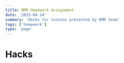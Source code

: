 ```yaml
---
title: RMR Homework Assignment
date: '2023-04-24'
summary: 'Hacks for lessons presented by RMR team'
tags: ['homework']
type: 'page'
---
```


<script>
	import Runnable from '$components/Runnable.svelte';
	// import classExample1 from './java-code/classExample1.java?raw';

</script>

# Hacks
